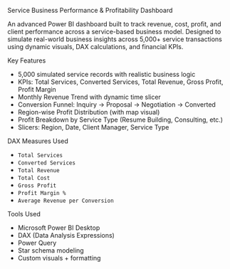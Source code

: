 Service Business Performance & Profitability Dashboard

An advanced Power BI dashboard built to track revenue, cost, profit, and client performance across a service-based business model. Designed to simulate real-world business insights across 5,000+ service transactions using dynamic visuals, DAX calculations, and financial KPIs.

Key Features

- 5,000 simulated service records with realistic business logic
- KPIs: Total Services, Converted Services, Total Revenue, Gross Profit, Profit Margin
- Monthly Revenue Trend with dynamic time slicer
- Conversion Funnel: Inquiry → Proposal → Negotiation → Converted
- Region-wise Profit Distribution (with map visual)
- Profit Breakdown by Service Type (Resume Building, Consulting, etc.)
- Slicers: Region, Date, Client Manager, Service Type

DAX Measures Used

- `Total Services`  
- `Converted Services`  
- `Total Revenue`  
- `Total Cost`  
- `Gross Profit`  
- `Profit Margin %`  
- `Average Revenue per Conversion`

Tools Used

- Microsoft Power BI Desktop  
- DAX (Data Analysis Expressions)  
- Power Query  
- Star schema modeling  
- Custom visuals + formatting
